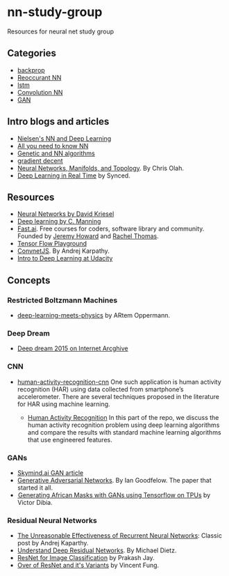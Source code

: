 # nn-study-group
Resources for neural net study group

## Categories
- [backprop](./bacprop/)
- [Reoccurant NN](./rnn/)
- [lstm](./lstm/)
- [Convolution NN](./cnn/)
- [GAN](./gan/)

## Intro blogs and articles
- [Nielsen's NN and Deep Learning](http://neuralnetworksanddeeplearning.com/index.html)
- [All you need to know NN](https://towardsdatascience.com/nns-aynk-c34efe37f15a)
- [Genetic and NN algorithms](https://towardsdatascience.com/gas-and-nns-6a41f1e8146d)
- [gradient decent](https://hackernoon.com/gradient-descent-aynk-7cbe95a778da)
- [Neural Networks, Manifolds, and Topology](http://colah.github.io/posts/2014-03-NN-Manifolds-Topology/). By  Chris Olah.
- [Deep Learning in Real Time](https://medium.com/syncedreview/deep-learning-in-real-time-inference-acceleration-and-continuous-training-17dac9438b0b) by Synced.

## Resources
- [Neural Networks by David Kriesel](https://ia601504.us.archive.org/30/items/NeuralNetworks_201810/Neural%20Networks.pdf)
- [Deep learning by C. Manning](http://www.cs.cmu.edu/~rsalakhu/talks/talk_JSM_part1.pdf)
- [Fast.ai](https://www.fast.ai/about/). Free courses for coders, software library and community. Founded by 
[Jeremy Howard](https://www.fast.ai/about/#jeremy) and [Rachel Thomas](https://www.fast.ai/about/#rachel).
- [Tensor Flow Playground](https://playground.tensorflow.org)
- [ConvnetJS](https://cs.stanford.edu/people/karpathy/convnetjs/demo/classify2d.html). By Andrej Karpathy.
- [Intro to Deep Learning at Udacity](https://www.udacity.com/course/deep-learning-pytorch--ud188)

## Concepts
### Restricted Boltzmann Machines
- [deep-learning-meets-physics](https://towardsdatascience.com/deep-learning-meets-physics-restricted-boltzmann-machines-part-i-6df5c4918c15) by ARtem Oppermann.

### Deep Dream
- [Deep dream 2015 on Internet Arcghive](https://web.archive.org/web/20150708233542/http://googleresearch.blogspot.co.uk/2015/07/deepdream-code-example-for-visualizing.html)

### CNN
- [human-activity-recognition-cnn](https://aqibsaeed.github.io/2016-11-04-human-activity-recognition-cnn/)  One such application is human activity recognition (HAR) using data collected from smartphone’s accelerometer. There are several techniques proposed in the literature for HAR using machine learning.

  - [Human Activity Recognition](https://github.com/healthDataScience/deep-learning-HAR) In this part of the repo, we discuss the human activity recognition problem using deep learning algorithms and compare the results with standard machine learning algorithms that use engineered features.


### GANs
- [Skymind.ai GAN article](https://skymind.ai/wiki/generative-adversarial-network-gan)
- [Generative Adversarial Networks](https://arxiv.org/abs/1406.2661). By Ian Goodfelow. The paper that
started it all.
- [ Generating African Masks with GANs using Tensorflow on TPUs](https://towardsdatascience.com/african-masks-gans-tpu-9a6b0cf3105c) by Victor Dibia.


### Residual Neural Networks
- [The Unreasonable Effectiveness of Recurrent Neural Networks](http://karpathy.github.io/2015/05/21/rnn-effectiveness/): Classic post by Andrej Kaparthy.
- [Understand Deep Residual Networks](https://blog.waya.ai/deep-residual-learning-9610bb62c355). By Michael Dietz.
- [ResNet for Image Classification](https://medium.com/@14prakash/understanding-and-implementing-architectures-of-resnet-and-resnext-for-state-of-the-art-image-cf51669e1624) by Prakash Jay.
- [Over of ResNet and it's Variants](https://towardsdatascience.com/an-overview-of-resnet-and-its-variants-5281e2f56035) by
Vincent Fung.
